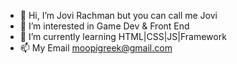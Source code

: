 - 👋 Hi, I’m Jovi Rachman but you can call me Jovi
- 👀 I’m interested in Game Dev & Front End
- 🌱 I’m currently learning HTML|CSS|JS|Framework
- 📫 My Email moopigreek@gmail.com

<!---
JoviR21/JoviR21 is a ✨ special ✨ repository because its `README.md` (this file) appears on your GitHub profile.
You can click the Preview link to take a look at your changes.
--->
